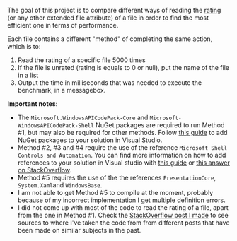 The goal of this project is to compare different ways of reading the [rating](https://docs.microsoft.com/en-us/windows/win32/properties/props-system-rating) (or any other extended file attribute) of a file in order to find the most efficient one in terms of performance.

Each file contains a different "method" of completing the same action, which is to:
1. Read the rating of a specific file 5000 times
2. If the file is unrated (rating is equals to 0 or null), put the name of the file in a list
3. Output the time in milliseconds that was needed to execute the benchmark, in a messagebox.

**Important notes:**

* The `Microsoft.WindowsAPICodePack-Core` and `Microsoft-WindowsAPICodePack-Shell` NuGet packages are required to run Method #1, but may also be required for other methods. Follow [this guide](https://docs.microsoft.com/en-us/nuget/quickstart/install-and-use-a-package-in-visual-studio) to add NuGet packages to your solution in Visual Studio.
* Method #2, #3 and #4 require the use of the reference `Microsoft Shell Controls and Automation`. You can find more information on how to add references to your solution in Visual studio with [this guide](https://docs.microsoft.com/en-us/visualstudio/ide/how-to-add-or-remove-references-by-using-the-reference-manager?view=vs-2022) or [this answer on StackOverflow](https://stackoverflow.com/a/18894720).
* Method #5 requires the use of the the references `PresentationCore`, `System.Xaml`and `WindowsBase`.
* I am not able to get Method #5 to compile at the moment, probably because of my incorrect implementation I get multiple definition errors.
* I did not come up with most of the code to read the rating of a file, apart from the one in Method #1. Check the [StackOverflow post I made](https://stackoverflow.com/questions/72925511/how-to-read-the-rating-of-a-file-efficiently-in-a-c-sharp-winforms-app-or-other) to see sources to where I've taken the code from from different posts that have been made on similar subjects in the past.
```

